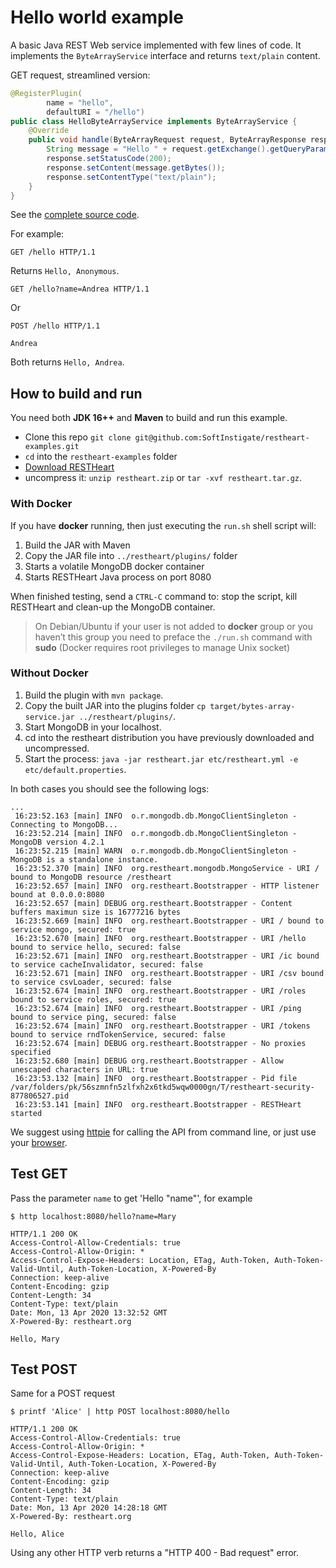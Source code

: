 # Hello world example

A basic Java REST Web service implemented with few lines of code. It implements the `ByteArrayService` interface and returns `text/plain` content.

GET request, streamlined version:

```java
@RegisterPlugin(
        name = "hello",
        defaultURI = "/hello")
public class HelloByteArrayService implements ByteArrayService {
    @Override
    public void handle(ByteArrayRequest request, ByteArrayResponse response) throws Exception {
        String message = "Hello " + request.getExchange().getQueryParameters().get("name").getFirst();
        response.setStatusCode(200);
        response.setContent(message.getBytes());
        response.setContentType("text/plain");
    }
}
```

See the [complete source code](src/main/java/org/restheart/examples/HelloByteArrayService.java).

For example:

```http
GET /hello HTTP/1.1
```

Returns `Hello, Anonymous`.

```http
GET /hello?name=Andrea HTTP/1.1
```

Or

```http
POST /hello HTTP/1.1

Andrea
```

Both returns `Hello, Andrea`.


## How to build and run

You need both **JDK 16++** and **Maven** to build and run this example.

-   Clone this repo `git clone git@github.com:SoftInstigate/restheart-examples.git`
-   `cd` into the `restheart-examples` folder
-   [Download RESTHeart](https://github.com/SoftInstigate/restheart/releases/)
-   uncompress it: `unzip restheart.zip` or `tar -xvf restheart.tar.gz`.

### With Docker

If you have __docker__ running, then just executing the `run.sh` shell script will:

1. Build the JAR with Maven
1. Copy the JAR file into `../restheart/plugins/` folder
1. Starts a volatile MongoDB docker container
1. Starts RESTHeart Java process on port 8080

When finished testing, send a `CTRL-C` command to: stop the script, kill RESTHeart and clean-up the MongoDB container.

> On Debian/Ubuntu if your user is not added to __docker__ group or you haven’t this group you need to preface the `./run.sh` command with __sudo__ (Docker requires root privileges to manage Unix socket) 

### Without Docker

1. Build the plugin with `mvn package`.
1. Copy the built JAR into the plugins folder `cp target/bytes-array-service.jar ../restheart/plugins/`.
1. Start MongoDB in your localhost.
1. cd into the restheart distribution you have previously downloaded and uncompressed.
1. Start the process: `java -jar restheart.jar etc/restheart.yml -e etc/default.properties`.

In both cases you should see the following logs:


```
...
 16:23:52.163 [main] INFO  o.r.mongodb.db.MongoClientSingleton - Connecting to MongoDB...
 16:23:52.214 [main] INFO  o.r.mongodb.db.MongoClientSingleton - MongoDB version 4.2.1
 16:23:52.215 [main] WARN  o.r.mongodb.db.MongoClientSingleton - MongoDB is a standalone instance.
 16:23:52.370 [main] INFO  org.restheart.mongodb.MongoService - URI / bound to MongoDB resource /restheart
 16:23:52.657 [main] INFO  org.restheart.Bootstrapper - HTTP listener bound at 0.0.0.0:8080
 16:23:52.657 [main] DEBUG org.restheart.Bootstrapper - Content buffers maximun size is 16777216 bytes
 16:23:52.669 [main] INFO  org.restheart.Bootstrapper - URI / bound to service mongo, secured: true
 16:23:52.670 [main] INFO  org.restheart.Bootstrapper - URI /hello bound to service hello, secured: false
 16:23:52.671 [main] INFO  org.restheart.Bootstrapper - URI /ic bound to service cacheInvalidator, secured: false
 16:23:52.671 [main] INFO  org.restheart.Bootstrapper - URI /csv bound to service csvLoader, secured: false
 16:23:52.674 [main] INFO  org.restheart.Bootstrapper - URI /roles bound to service roles, secured: true
 16:23:52.674 [main] INFO  org.restheart.Bootstrapper - URI /ping bound to service ping, secured: false
 16:23:52.674 [main] INFO  org.restheart.Bootstrapper - URI /tokens bound to service rndTokenService, secured: false
 16:23:52.674 [main] DEBUG org.restheart.Bootstrapper - No proxies specified
 16:23:52.680 [main] DEBUG org.restheart.Bootstrapper - Allow unescaped characters in URL: true
 16:23:53.132 [main] INFO  org.restheart.Bootstrapper - Pid file /var/folders/pk/56szmnfn5zlfxh2x6tkd5wqw0000gn/T/restheart-security-877806527.pid
 16:23:53.141 [main] INFO  org.restheart.Bootstrapper - RESTHeart started
```

We suggest using [httpie](https://httpie.org) for calling the API from command line, or just use your [browser](http://localhost:8080/hello?name=Mary).

## Test GET

Pass the parameter `name` to get 'Hello "name"', for example

```http
$ http localhost:8080/hello?name=Mary

HTTP/1.1 200 OK
Access-Control-Allow-Credentials: true
Access-Control-Allow-Origin: *
Access-Control-Expose-Headers: Location, ETag, Auth-Token, Auth-Token-Valid-Until, Auth-Token-Location, X-Powered-By
Connection: keep-alive
Content-Encoding: gzip
Content-Length: 34
Content-Type: text/plain
Date: Mon, 13 Apr 2020 13:32:52 GMT
X-Powered-By: restheart.org

Hello, Mary

```

## Test POST

Same for a POST request

```http
$ printf 'Alice' | http POST localhost:8080/hello

HTTP/1.1 200 OK
Access-Control-Allow-Credentials: true
Access-Control-Allow-Origin: *
Access-Control-Expose-Headers: Location, ETag, Auth-Token, Auth-Token-Valid-Until, Auth-Token-Location, X-Powered-By
Connection: keep-alive
Content-Encoding: gzip
Content-Length: 34
Content-Type: text/plain
Date: Mon, 13 Apr 2020 14:28:18 GMT
X-Powered-By: restheart.org

Hello, Alice

```

Using any other HTTP verb returns a "HTTP 400 - Bad request"  error.
